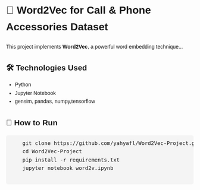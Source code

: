 <!DOCTYPE html>
<html lang="en">
<head>
    <meta charset="UTF-8">
    <meta name="viewport" content="width=device-width, initial-scale=1.0">
    <title>Word2Vec Project</title>
    <style>
        body { font-family: Arial, sans-serif; line-height: 1.6; margin: 40px; }
        pre { background: #f4f4f4; padding: 10px; border-radius: 5px; }
    </style>
</head>
<body>
    <h1>📌 Word2Vec for Call & Phone Accessories Dataset</h1>
    <p>This project implements <b>Word2Vec</b>, a powerful word embedding technique...</p>
    <h2>🛠️ Technologies Used</h2>
    <ul>
        <li>Python</li>
        <li>Jupyter Notebook</li>
        <li>gensim, pandas, numpy,tensorflow</li>
    </ul>
    <h2>🚀 How to Run</h2>
    <pre>
    git clone https://github.com/yahyafl/Word2Vec-Project.git
    cd Word2Vec-Project
    pip install -r requirements.txt
    jupyter notebook word2v.ipynb
    </pre>
</body>
</html>

